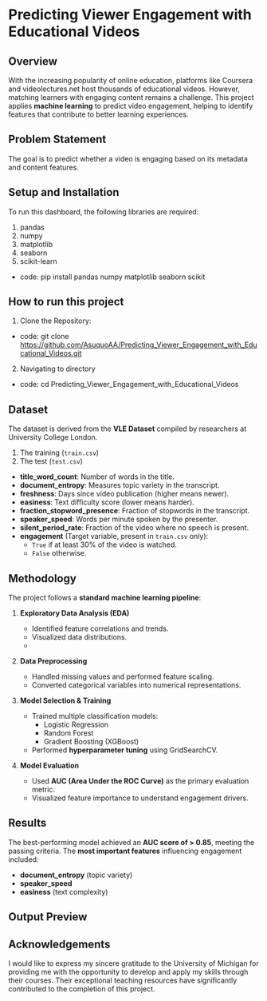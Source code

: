 # Predicting Viewer Engagement with Educational Videos  

## Overview  
With the increasing popularity of online education, platforms like Coursera and videolectures.net host thousands of educational videos. However, matching learners with engaging content remains a challenge. This project applies **machine learning** to predict video engagement, helping to identify features that contribute to better learning experiences.  

## Problem Statement  
The goal is to predict whether a video is engaging based on its metadata and content features.

## Setup and Installation

To run this dashboard, the following libraries are required:
  1. pandas
  2. numpy
  3. matplotlib
  4. seaborn
  5. scikit-learn
- code: pip install pandas numpy matplotlib seaborn scikit

## How to run this project

1. Clone the Repository:
- code: git clone https://github.com/AsuquoAA/Predicting_Viewer_Engagement_with_Educational_Videos.git
2. Navigating to directory
- code: cd Predicting_Viewer_Engagement_with_Educational_Videos


## Dataset  
The dataset is derived from the **VLE Dataset** compiled by researchers at University College London.
1. The training (`train.csv`)
2. The test (`test.csv`)  

- **title_word_count**: Number of words in the title.  
- **document_entropy**: Measures topic variety in the transcript.  
- **freshness**: Days since video publication (higher means newer).  
- **easiness**: Text difficulty score (lower means harder).  
- **fraction_stopword_presence**: Fraction of stopwords in the transcript.  
- **speaker_speed**: Words per minute spoken by the presenter.  
- **silent_period_rate**: Fraction of the video where no speech is present.  
- **engagement** (Target variable, present in `train.csv` only):  
  - `True` if at least 30% of the video is watched.  
  - `False` otherwise.  

## Methodology  
The project follows a **standard machine learning pipeline**:  

1. **Exploratory Data Analysis (EDA)**  
   - Identified feature correlations and trends.  
   - Visualized data distributions.
   - 
2. **Data Preprocessing**  
   - Handled missing values and performed feature scaling.  
   - Converted categorical variables into numerical representations.  

3. **Model Selection & Training**  
   - Trained multiple classification models:  
     - Logistic Regression  
     - Random Forest  
     - Gradient Boosting (XGBoost)  
   - Performed **hyperparameter tuning** using GridSearchCV.  

4. **Model Evaluation**  
   - Used **AUC (Area Under the ROC Curve)** as the primary evaluation metric.  
   - Visualized feature importance to understand engagement drivers.  

## Results  
The best-performing model achieved an **AUC score of > 0.85**, meeting the passing criteria. The **most important features** influencing engagement included:  
- **document_entropy** (topic variety)  
- **speaker_speed**  
- **easiness** (text complexity)  

## Output Preview


## Acknowledgements
I would like to express my sincere gratitude to the University of Michigan for providing me with the opportunity to develop and apply my skills through their courses. Their exceptional teaching resources have significantly contributed to the completion of this project.


